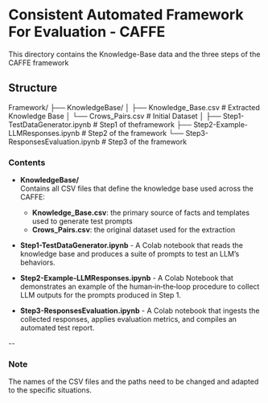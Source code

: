 # **C**onsistent **A**utomated **F**ramework **F**or **E**valuation - CAFFE 

This directory contains the Knowledge-Base data and the three steps of the CAFFE framework

## Structure
Framework/
├── KnowledgeBase/
│ ├── Knowledge_Base.csv # Extracted Knowledge Base
│ └── Crows_Pairs.csv # Initial Dataset
│
├── Step1-TestDataGenerator.ipynb # Step1 of theframework
├── Step2-Example-LLMResponses.ipynb # Step2 of the framework
└── Step3-ResponsesEvaluation.ipynb # Step3 of the framework


### Contents
- **KnowledgeBase/**  
  Contains all CSV files that define the knowledge base used across the CAFFE:
  - **Knowledge_Base.csv**: the primary source of facts and templates used to generate test prompts  
  - **Crows_Pairs.csv**: the original dataset used for the extraction

- **Step1-TestDataGenerator.ipynb** - A Colab notebook that reads the knowledge base and produces a suite of prompts to test an LLM’s behaviors.

- **Step2-Example-LLMResponses.ipynb** - A Colab Notebook that demonstrates an example of the human‑in‑the‑loop procedure to collect LLM outputs for the prompts produced in Step 1.  

- **Step3-ResponsesEvaluation.ipynb** - A Colab notebook that ingests the collected responses, applies evaluation metrics, and compiles an automated test report.

--

### Note
The names of the CSV files and the paths need to be changed and adapted to the specific situations.
